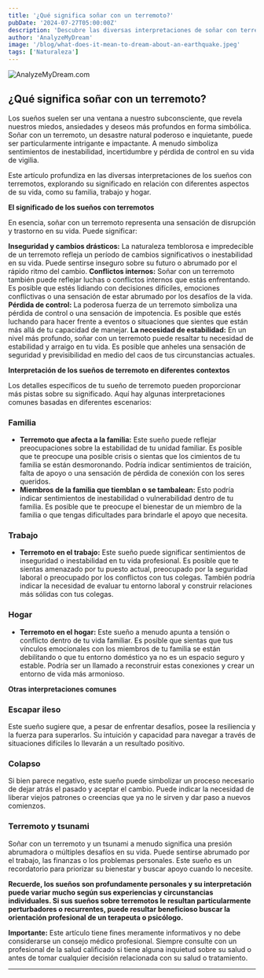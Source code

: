 ```yaml
---
title: '¿Qué significa soñar con un terremoto?'
pubDate: '2024-07-27T05:00:00Z'
description: 'Descubre las diversas interpretaciones de soñar con terremoto, desde inseguridad y cambios drásticos hasta conflictos internos.'
author: 'AnalyzeMyDream'
image: '/blog/what-does-it-mean-to-dream-about-an-earthquake.jpeg'
tags: ['Naturaleza']
---
```


![AnalyzeMyDream.com](/blog/what-does-it-mean-to-dream-about-an-earthquake.jpeg)

## ¿Qué significa soñar con un terremoto?

Los sueños suelen ser una ventana a nuestro subconsciente, que revela nuestros miedos, ansiedades y deseos más profundos en forma simbólica. Soñar con un terremoto, un desastre natural poderoso e inquietante, puede ser particularmente intrigante e impactante. A menudo simboliza sentimientos de inestabilidad, incertidumbre y pérdida de control en su vida de vigilia. 

Este artículo profundiza en las diversas interpretaciones de los sueños con terremotos, explorando su significado en relación con diferentes aspectos de su vida, como su familia, trabajo y hogar. 

**El significado de los sueños con terremotos**

En esencia, soñar con un terremoto representa una sensación de disrupción y trastorno en su vida. Puede significar:

**Inseguridad y cambios drásticos:** La naturaleza temblorosa e impredecible de un terremoto refleja un período de cambios significativos o inestabilidad en su vida. Puede sentirse inseguro sobre su futuro o abrumado por el rápido ritmo del cambio.
**Conflictos internos:** Soñar con un terremoto también puede reflejar luchas o conflictos internos que estás enfrentando. Es posible que estés lidiando con decisiones difíciles, emociones conflictivas o una sensación de estar abrumado por los desafíos de la vida.
**Pérdida de control:** La poderosa fuerza de un terremoto simboliza una pérdida de control o una sensación de impotencia. Es posible que estés luchando para hacer frente a eventos o situaciones que sientes que están más allá de tu capacidad de manejar.
**La necesidad de estabilidad:** En un nivel más profundo, soñar con un terremoto puede resaltar tu necesidad de estabilidad y arraigo en tu vida. Es posible que anheles una sensación de seguridad y previsibilidad en medio del caos de tus circunstancias actuales.

**Interpretación de los sueños de terremoto en diferentes contextos**

Los detalles específicos de tu sueño de terremoto pueden proporcionar más pistas sobre su significado. Aquí hay algunas interpretaciones comunes basadas en diferentes escenarios:

### Familia

- **Terremoto que afecta a la familia:** Este sueño puede reflejar preocupaciones sobre la estabilidad de tu unidad familiar. Es posible que te preocupe una posible crisis o sientas que los cimientos de tu familia se están desmoronando. Podría indicar sentimientos de traición, falta de apoyo o una sensación de pérdida de conexión con los seres queridos.
- **Miembros de la familia que tiemblan o se tambalean:** Esto podría indicar sentimientos de inestabilidad o vulnerabilidad dentro de tu familia. Es posible que te preocupe el bienestar de un miembro de la familia o que tengas dificultades para brindarle el apoyo que necesita. 

### Trabajo

- **Terremoto en el trabajo:** Este sueño puede significar sentimientos de inseguridad o inestabilidad en tu vida profesional. Es posible que te sientas amenazado por tu puesto actual, preocupado por la seguridad laboral o preocupado por los conflictos con tus colegas. También podría indicar la necesidad de evaluar tu entorno laboral y construir relaciones más sólidas con tus colegas.

### Hogar

- **Terremoto en el hogar:** Este sueño a menudo apunta a tensión o conflicto dentro de tu vida familiar. Es posible que sientas que tus vínculos emocionales con los miembros de tu familia se están debilitando o que tu entorno doméstico ya no es un espacio seguro y estable. Podría ser un llamado a reconstruir estas conexiones y crear un entorno de vida más armonioso.

**Otras interpretaciones comunes**

### Escapar ileso

Este sueño sugiere que, a pesar de enfrentar desafíos, posee la resiliencia y la fuerza para superarlos. Su intuición y capacidad para navegar a través de situaciones difíciles lo llevarán a un resultado positivo.

### Colapso

Si bien parece negativo, este sueño puede simbolizar un proceso necesario de dejar atrás el pasado y aceptar el cambio. Puede indicar la necesidad de liberar viejos patrones o creencias que ya no le sirven y dar paso a nuevos comienzos.

### Terremoto y tsunami

Soñar con un terremoto y un tsunami a menudo significa una presión abrumadora o múltiples desafíos en su vida. Puede sentirse abrumado por el trabajo, las finanzas o los problemas personales. Este sueño es un recordatorio para priorizar su bienestar y buscar apoyo cuando lo necesite.

**Recuerde, los sueños son profundamente personales y su interpretación puede variar mucho según sus experiencias y circunstancias individuales. Si sus sueños sobre terremotos le resultan particularmente perturbadores o recurrentes, puede resultar beneficioso buscar la orientación profesional de un terapeuta o psicólogo.**

**Importante:** Este artículo tiene fines meramente informativos y no debe considerarse un consejo médico profesional. Siempre consulte con un profesional de la salud calificado si tiene alguna inquietud sobre su salud o antes de tomar cualquier decisión relacionada con su salud o tratamiento.

---